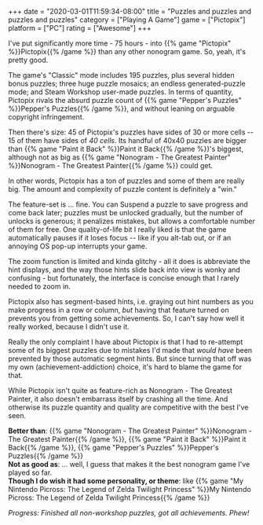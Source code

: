 +++
date = "2020-03-01T11:59:34-08:00"
title = "Puzzles and puzzles and puzzles and puzzles"
category = ["Playing A Game"]
game = ["Pictopix"]
platform = ["PC"]
rating = ["Awesome"]
+++

I've put significantly more time - 75 hours - into {{% game "Pictopix" %}}Pictopix{{% /game %}} than any other nonogram game.  So, yeah, it's pretty good.

The game's "Classic" mode includes 195 puzzles, plus several hidden bonus puzzles; three huge puzzle mosaics; an endless generated-puzzle mode; and Steam Workshop user-made puzzles.  In terms of quantity, Pictopix rivals the absurd puzzle count of {{% game "Pepper's Puzzles" %}}Pepper's Puzzles{{% /game %}}, and without leaning on arguable copyright infringement.

Then there's size: 45 of Pictopix's puzzles have sides of 30 or more cells -- 15 of them have sides of <i>40 cells</i>.  Its handful of 40x40 puzzles are bigger than {{% game "Paint it Back" %}}Paint it Back{{% /game %}}'s biggest, although not as big as {{% game "Nonogram - The Greatest Painter" %}}Nonogram - The Greatest Painter{{% /game %}} could get.

In other words, Pictopix has a ton of puzzles and some of them are really big.  The amount and complexity of puzzle content is definitely a "win."

The feature-set is ... fine.  You can Suspend a puzzle to save progress and come back later; puzzles must be unlocked gradually, but the number of unlocks is generous; it penalizes mistakes, but allows a comfortable number of them for free.  One quality-of-life bit I really liked is that the game automatically pauses if it loses focus -- like if you alt-tab out, or if an annoying OS pop-up interrupts your game.

The zoom function is limited and kinda glitchy - all it does is abbreviate the hint displays, and the way those hints slide back into view is wonky and confusing - but fortunately, the interface is concise enough that I rarely needed to zoom in.

Pictopix also has segment-based hints, i.e. graying out hint numbers as you make progress in a row or column, <i>but</i> having that feature turned on prevents you from getting some achievements.  So, I can't say how well it really worked, because I didn't use it.

Really the only complaint I have about Pictopix is that I had to re-attempt some of its biggest puzzles due to mistakes I'd made that <i>would have</i> been prevented by those automatic segment hints.  But since turning that off was my own (achievement-addiction) choice, it's hard to blame the game for that.

While Pictopix isn't quite as feature-rich as Nonogram - The Greatest Painter, it also doesn't embarrass itself by crashing all the time.  And otherwise its puzzle quantity and quality are competitive with the best I've seen.

<b>Better than</b>: {{% game "Nonogram - The Greatest Painter" %}}Nonogram - The Greatest Painter{{% /game %}}, {{% game "Paint it Back" %}}Paint it Back{{% /game %}}, {{% game "Pepper's Puzzles" %}}Pepper's Puzzles{{% /game %}}  
<b>Not as good as</b>: ... well, I guess that makes it the best nonogram game I've played so far.  
<b>Though I do wish it had some personality, or theme</b>: like {{% game "My Nintendo Picross: The Legend of Zelda Twilight Princess" %}}My Nintendo Picross: The Legend of Zelda Twilight Princess{{% /game %}}

<i>Progress: Finished all non-workshop puzzles, got all achievements.  Phew!</i>
